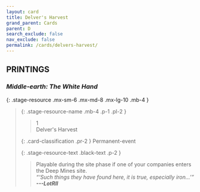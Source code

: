```yaml
---
layout: card
title: Delver's Harvest
grand_parent: Cards
parent: D
search_exclude: false
nav_exclude: false
permalink: /cards/delvers-harvest/
---
```


## PRINTINGS


### _Middle-earth: The White Hand_

{: .stage-resource .mx-sm-6 .mx-md-8 .mx-lg-10 .mb-4 }
> {: .stage-resource-name .mb-4 .p-1 .pl-2 }
> > <div class="card-mp">1</div>
> > <div class="card-name">Delver's Harvest</div>
>
> {: .card-classification .pr-2 }
> Permanent-event
>
> {: .stage-resource-text .black-text .p-2 }
> > Playable during the site phase if one of your companies enters the Deep Mines site.   <br>_“‘Such things they have found here, it is true, especially iron...’”_ ***---&#65279;LotRII*** 
> 
